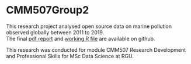 # CMM507Group2

This research project analysed open source data on marine pollution observed globally between 2011 to 2019. <br>
The final <a href="https://github.com/KarenJewell/CMM507Group2/blob/master/FinalProject/Group2Report.pdf">pdf report</a> and <a href="https://github.com/KarenJewell/CMM507Group2/blob/master/FinalProject/Group2Report.Rnw">working R file</a> are available on github.

This research was conducted for module CMM507 Research Development and Professional Skills for MSc Data Science at RGU.
